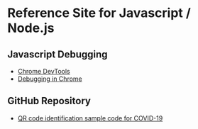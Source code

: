 # Reference Site for Javascript / Node.js 

## Javascript Debugging 

- [Chrome DevTools](https://developer.chrome.com/docs/devtools/)
- [Debugging in Chrome](https://javascript.info/debugging-chrome)

## GitHub Repository 

- [QR code identification sample code for COVID-19](https://github.com/LAB-MI/deplacement-covid-19)
